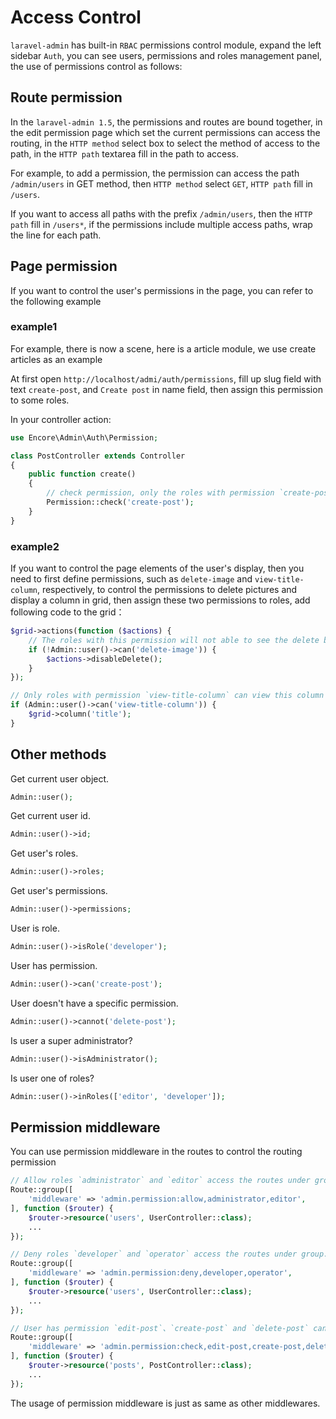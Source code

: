 # Access Control

`laravel-admin` has built-in `RBAC` permissions control module, expand the left sidebar `Auth`, you can see users, permissions and roles management panel, the use of permissions control as follows:

## Route permission

In the `laravel-admin 1.5`, the permissions and routes are bound together, in the edit permission page which set the current permissions can access the routing, in the `HTTP method` select box to select the method of access to the path, in the `HTTP path` textarea fill in the path to access.

For example, to add a permission, the permission can access the path `/admin/users` in GET method, then `HTTP method` select `GET`, `HTTP path` fill in `/users`.

If you want to access all paths with the prefix `/admin/users`, then the `HTTP path` fill in `/users*`, if the permissions include multiple access paths, wrap the line for each path.

## Page permission

If you want to control the user's permissions in the page, you can refer to the following example

### example1

For example, there is now a scene, here is a article module, we use create articles as an example

At first open `http://localhost/admi/auth/permissions`, fill up slug field with text `create-post`, and `Create post` in name field, then assign this permission to some roles.

In your controller action:

```php
use Encore\Admin\Auth\Permission;

class PostController extends Controller
{
    public function create()
    {
        // check permission, only the roles with permission `create-post` can visit this action
        Permission::check('create-post');
    }
}
```

### example2

If you want to control the page elements of the user's display, then you need to first define permissions, such as `delete-image` and `view-title-column`, respectively, to control the permissions to delete pictures and display a column in grid, then assign these two permissions to roles, add following code to the grid：

```php
$grid->actions(function ($actions) {
    // The roles with this permission will not able to see the delete button in actions column.
    if (!Admin::user()->can('delete-image')) {
        $actions->disableDelete();
    }
});

// Only roles with permission `view-title-column` can view this column in grid
if (Admin::user()->can('view-title-column')) {
    $grid->column('title');
}
```

## Other methods

Get current user object.

```php
Admin::user();
```

Get current user id.

```php
Admin::user()->id;
```

Get user's roles.

```php
Admin::user()->roles;
```

Get user's permissions.

```php
Admin::user()->permissions;
```

User is role.

```php
Admin::user()->isRole('developer');
```

User has permission.

```php
Admin::user()->can('create-post');
```

User doesn't have a specific permission.

```php
Admin::user()->cannot('delete-post');
```

Is user a super administrator?

```php
Admin::user()->isAdministrator();
```

Is user one of roles?

```php
Admin::user()->inRoles(['editor', 'developer']);
```

## Permission middleware

You can use permission middleware in the routes to control the routing permission

```php
// Allow roles `administrator` and `editor` access the routes under group.
Route::group([
    'middleware' => 'admin.permission:allow,administrator,editor',
], function ($router) {
    $router->resource('users', UserController::class);
    ...
});

// Deny roles `developer` and `operator` access the routes under group.
Route::group([
    'middleware' => 'admin.permission:deny,developer,operator',
], function ($router) {
    $router->resource('users', UserController::class);
    ...
});

// User has permission `edit-post`、`create-post` and `delete-post` can access routes under group.
Route::group([
    'middleware' => 'admin.permission:check,edit-post,create-post,delete-post',
], function ($router) {
    $router->resource('posts', PostController::class);
    ...
});
```

The usage of permission middleware is just as same as other middlewares.
